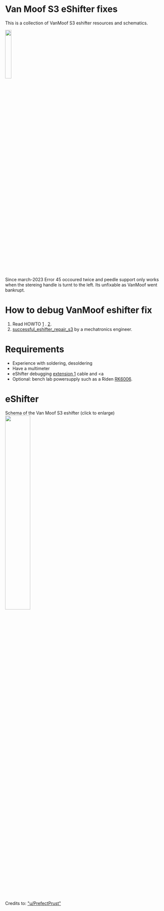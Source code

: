 # Van Moof S3 eShifter fixes
This is a collection of VanMoof S3 eshifter resources and schematics.

<img src="https://github.com/pappavis/vanmoof/blob/main/img/VanMoofS3_transp.png?raw=true" width="20%" height="20%">

Since march-2023 Error 45 occoured twice and peedle support only works when the stereing handle is turnt to the left.  Its unfixable as VanMoof went bankrupt.

# How to debug VanMoof eshifter fix
1. Read HOWTO <a href="https://www.reddit.com/r/vanmoofbicycle/comments/15kl0vs/lets_talk_eshifter_heres_how_to_debug_your/" target="_blank">1</a> .
<a href="https://www.e-bike-technologies.de/index.php/de/steckverbinder/steckverbinder-signal/steckverbinder-higo-mini-f-serie/higo-b4-f-detail" target="_blank">2</a>.
2. <a href="https://www.reddit.com/r/vanmoofbicycle/comments/15085mg/successful_eshifter_repair_s3/" target="_blank">successful_eshifter_repair_s3</a> by a mechatronics engineer.

# Requirements
- Experience with soldering, desoldering
- Have a multimeter
- eShifter debugging <a href="https://www.reddit.com/r/vanmoofbicycle/comments/15085mg/comment/jsah74b/?utm_source=share&utm_medium=web2x&context=3" target="_blank">extension 1</a> cable and <a 
- Optional: bench lab powersupply such as a Riden <a href="https://www.youtube.com/watch?v=7M3mByDMRWw" target="_blank">RK6006</a>.

# eShifter
Schema of the Van Moof S3 eshifter (click to enlarge)<br>
<img src="https://github.com/pappavis/vanmoof/blob/main/img/VanMoof%20S3%20eshifter%20schema%2020230810.jpg?raw=true" width="40%" height="40%"><br>
Credits to: <a href="https://www.reddit.com/user/PrefectPrust/" target="_blank">"u/PrefectPrust"</a>
